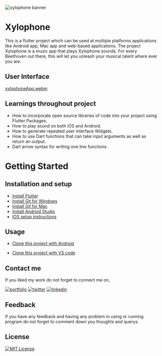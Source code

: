 ![xylophone banner](https://user-images.githubusercontent.com/69446108/217692128-825b2159-e8f6-4fe9-a2b0-51aef4885e3b.png)

# Xylophone

This is a flutter project which can be used at multiple platforms applications like Android app, Mac app and web-based applications.
The project Xylophone is a music app that plays Xylophone sounds. For every Beethoven out there, this will let you unleash your musical talent where ever you are.

## User Interface

[xylophoneApp.webm](https://user-images.githubusercontent.com/69446108/217688673-4f8304cc-e833-49ef-a91e-6ebb1fcd527f.webm)


## Learnings throughout project

- How to incorporate open source libraries of code into your project using Flutter Packages.
- How to play sound on both iOS and Android.
- How to generate repeated user interface Widgets.
- How to use Dart functions that can take input arguments as well as return an output.
- Dart arrow syntax for writing one line functions.
# Getting Started

## Installation and setup

- [Install Flutter](https://flutter.dev/docs/get-started/install)
- [Install Git for Windows](https://git-scm.com/download/win)
- [Install Git for Mac](https://desktop.github.com/)
- [Install Android Studio](https://developer.android.com/studio/)
- [IOS setup instructions](https://flutter.dev/docs/get-started/install/macos#ios-setup)
    

## Usage

- [Clone this project with Android](https://www.geeksforgeeks.org/how-to-clone-android-project-from-github-in-android-studio/)

- [Clone this project with VS code](https://learn.microsoft.com/en-us/training/modules/introduction-to-github-visual-studio-code/6-lesson-clone)


## Contact me

If you liked my work do not forget to connect me on,

[![portfolio](https://img.shields.io/badge/Github-000?style=for-the-badge&logo=github&logoColor=white)](https://katherineoelsner.com/)
[![twitter](https://img.shields.io/badge/twitter-1DA1F2?style=for-the-badge&logo=twitter&logoColor=white)](https://twitter.com/chaitanyayeole7)
[![linkedin](https://img.shields.io/badge/linkedin-0A66C2?style=for-the-badge&logo=linkedin&logoColor=white)](https://www.linkedin.com/in/chaitnyayeole/)



## Feedback

If you have any feedback and having any problem in using or running program do not forget to comment down you thoughts and querys.


## License

[![MIT License](https://img.shields.io/badge/License-MIT-green.svg)](https://choosealicense.com/licenses/mit/)


